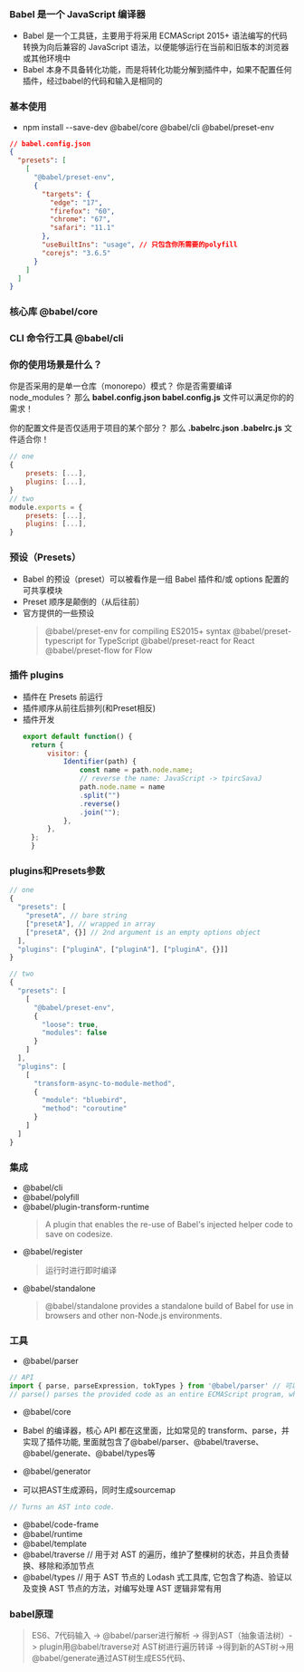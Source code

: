 ### Babel 是一个 JavaScript 编译器
- Babel 是一个工具链，主要用于将采用 ECMAScript 2015+ 语法编写的代码转换为向后兼容的 JavaScript 语法，以便能够运行在当前和旧版本的浏览器或其他环境中
- Babel 本身不具备转化功能，而是将转化功能分解到插件中，如果不配置任何插件，经过babel的代码和输入是相同的

### 基本使用
- npm install --save-dev @babel/core @babel/cli @babel/preset-env
```json
// babel.config.json
{
  "presets": [
    [
      "@babel/preset-env",
      {
        "targets": {
          "edge": "17",
          "firefox": "60",
          "chrome": "67",
          "safari": "11.1"
        },
        "useBuiltIns": "usage", // 只包含你所需要的polyfill
        "corejs": "3.6.5"
      }
    ]
  ]
}
```

### 核心库 @babel/core

### CLI 命令行工具 @babel/cli

### 你的使用场景是什么？
你是否采用的是单一仓库（monorepo）模式？
你是否需要编译 node_modules？
那么 **babel.config.json babel.config.js** 文件可以满足你的的需求！

你的配置文件是否仅适用于项目的某个部分？
那么 **.babelrc.json .babelrc.js** 文件适合你！
```js
// one 
{
    presets: [...],
    plugins: [...],
}
// two
module.exports = {
    presets: [...],
    plugins: [...],
}
```

### 预设（Presets）
- Babel 的预设（preset）可以被看作是一组 Babel 插件和/或 options 配置的可共享模块
- Preset 顺序是颠倒的（从后往前）
- 官方提供的一些预设
   > @babel/preset-env for compiling ES2015+ syntax
   > @babel/preset-typescript for TypeScript
   > @babel/preset-react for React
   > @babel/preset-flow for Flow

### 插件 plugins
- 插件在 Presets 前运行
- 插件顺序从前往后排列(和Preset相反)
- 插件开发
  ```js
  export default function() {
    return {
        visitor: {
            Identifier(path) {
                const name = path.node.name;
                // reverse the name: JavaScript -> tpircSavaJ
                path.node.name = name
                .split("")
                .reverse()
                .join("");
            },
        },
    };
    }
  ```

### plugins和Presets参数
```js
// one 
{
  "presets": [
    "presetA", // bare string
    ["presetA"], // wrapped in array
    ["presetA", {}] // 2nd argument is an empty options object
  ],
  "plugins": ["pluginA", ["pluginA"], ["pluginA", {}]]
}

// two
{
  "presets": [
    [
      "@babel/preset-env",
      {
        "loose": true,
        "modules": false
      }
    ]
  ],
  "plugins": [
    [
      "transform-async-to-module-method",
      {
        "module": "bluebird",
        "method": "coroutine"
      }
    ]
  ]
}
```

### 集成
- @babel/cli
- @babel/polyfill
- @babel/plugin-transform-runtime 
  > A plugin that enables the re-use of Babel's injected helper code to save on codesize.
- @babel/register
  > 运行时进行即时编译
- @babel/standalone 
  > @babel/standalone provides a standalone build of Babel for use in browsers and other non-Node.js environments.

### 工具
- @babel/parser
```js
// API
import { parse, parseExpression, tokTypes } from '@babel/parser' // 可以把源码转换成AST
// parse() parses the provided code as an entire ECMAScript program, while parseExpression() tries to parse a single Expression with performance in mind. When in doubt, use .parse().
```
- @babel/core  
 - Babel 的编译器，核心 API 都在这里面，比如常见的 transform、parse，并实现了插件功能, 里面就包含了@babel/parser、@babel/traverse、@babel/generate、@babel/types等

- @babel/generator
 - 可以把AST生成源码，同时生成sourcemap
```js
// Turns an AST into code.
```
- @babel/code-frame
- @babel/runtime
- @babel/template
- @babel/traverse // 用于对 AST 的遍历，维护了整棵树的状态，并且负责替换、移除和添加节点
- @babel/types  // 用于 AST 节点的 Lodash 式工具库, 它包含了构造、验证以及变换 AST 节点的方法，对编写处理 AST 逻辑非常有用

### babel原理
> ES6、7代码输入 -> @babel/parser进行解析 -> 得到AST（抽象语法树）-> plugin用@babel/traverse对
AST树进行遍历转译 ->得到新的AST树->用@babel/generate通过AST树生成ES5代码、